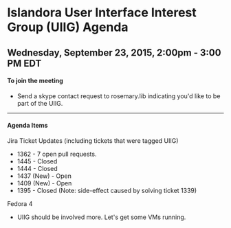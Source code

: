 # Islandora User Interface Interest Group (UIIG) Agenda
Wednesday, September 23, 2015, 2:00pm - 3:00 PM EDT 
---

#### To join the meeting
* Send a skype contact request to rosemary.lib indicating you'd like to be part of the UIIG.

---

#### Agenda Items
Jira Ticket Updates (including tickets that were tagged UIIG)
- 1362 - 7 open pull requests. 
- 1445 - Closed
- 1444 - Closed
- 1437 (New) - Open
- 1409 (New) - Open
- 1395 - Closed (Note: side-effect caused by solving ticket 1339)

Fedora 4
- UIIG should be involved more. Let's get some VMs running.
